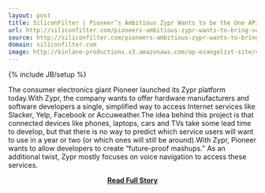 ```yaml
---
layout: post
title: SiliconFilter | Pioneer’s Ambitious Zypr Wants to be the One API to Rule Them All
url: http://siliconfilter.com/pioneers-ambitious-zypr-wants-to-bring-voice-control-and-a-unified-web-api-to-cars-consumer-electronics-mobile-apps-and-the-web/
source: http://siliconfilter.com/pioneers-ambitious-zypr-wants-to-bring-voice-control-and-a-unified-web-api-to-cars-consumer-electronics-mobile-apps-and-the-web/
domain: siliconfilter.com
image: http://kinlane-productions.s3.amazonaws.com/ap-evangelist-site/curated/screenshots/9352_api500_com.png
---
```

{% include JB/setup %}<p>The consumer electronics giant Pioneer launched its Zypr platform today.With Zypr, the company wants to offer hardware manufacturers and software developers a single, simplified way to access Internet services like Slacker, Yelp, Facebook or Accuweather.The idea behind this project is that connected devices like phones, laptops, cars and TVs take some lead time to develop, but that there is no way to predict which service users will want to use in a year or two (or which ones will still be around).With Zypr, Pioneer wants to allow developers to create “future-proof mashups.” As an additional twist, Zypr mostly focuses on voice navigation to access these services.</p>
<center><p><a href="http://siliconfilter.com/pioneers-ambitious-zypr-wants-to-bring-voice-control-and-a-unified-web-api-to-cars-consumer-electronics-mobile-apps-and-the-web/" style='padding:25px; font-sze:18px; font-weight: bold;'>Read Full Story</a></p></center>
